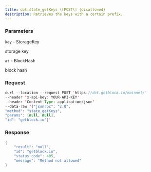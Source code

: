 ```yaml
---
title: dot:state_getKeys \[POST\] {disallowed}
description: Retrieves the keys with a certain prefix.
---
```


### Parameters


`key` - StorageKey

storage key

`at` - BlockHash

block hash

### Request

``` java
curl --location --request POST 'https://dot.getblock.io/mainnet/' 
--header 'x-api-key: YOUR-API-KEY' 
--header 'Content-Type: application/json' 
--data-raw '{"jsonrpc": "2.0",
"method": "state_getKeys",
"params": [null, null],
"id": "getblock.io"}'
```

###  Response

``` java
{
    "result": "null",
    "id": "getblock.io",
    "status_code": 405,
    "message": "Method not allowed"
}
```


